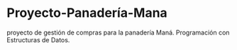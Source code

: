 # Proyecto-Panadería-Mana
proyecto de gestión de compras para la panadería Maná. Programación con Estructuras de Datos.
